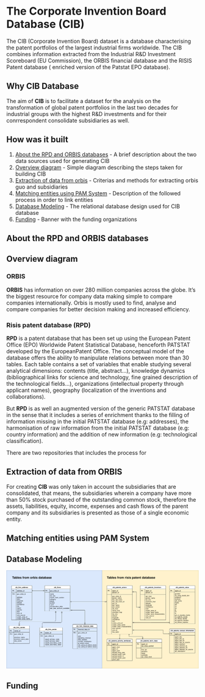 # The Corporate Invention Board Database (CIB)

The CIB (Corporate Invention Board) dataset is a database characterising the patent portfolios of the largest industrial firms worldwide. The CIB combines information extracted from the Industrial R&D Investment Scoreboard (EU Commission), the ORBIS financial database and the RISIS Patent database ( enriched version of the Patstat EPO database).

## Why CIB Database

The aim of **CIB** is to facilitate a dataset for the analysis on the transformation of global patent portfolios in the last two decades for industrial groups with the highest R&D investments and for their conrrespondent consolidate subsidiaries as well.

## How was it built

1. [About the RPD and ORBIS databases](#about-rpd-database) - A brief description about the two data sources used for generating CIB 
2. [Overview diagram](#overview-diagram) - Simple diagram describing the steps taken for building CIB
3. [Extraction of data from orbis](#extraction-of-orbis-data) - Criterias and methods for extracting orbis guo and subsidiaries
4. [Matching entities using PAM System](#matching-entities-using-pam-system) - Description of the followed process in order to link entities
5. [Database Modeling](#database-modeling) - The relational database design used for CIB database
6. [Funding](#funding) - Banner with the funding organizations

## About the RPD and ORBIS databases

## Overview diagram

### ORBIS 

**ORBIS** has information on over 280 million companies across the globe. It’s the biggest resource for company data making simple to compare companies internationally. Orbis is mostly used to find, analyse and compare companies for better decision making and increased efficiency.

### Risis patent database (RPD)

**RPD** is a patent database that has been set up using the European Patent Office (EPO) Worldwide Patent Statistical Database, henceforth PATSTAT developed by the EuropeanPatent Office. The conceptual model of the database offers the ability to manipulate relations between more than 30 tables. Each table contains a set of variables that enable studying several analytical dimensions: contents (title, abstract...), knowledge dynamics (bibliographical links for science and technology, fine grained description of the technological fields...), organizations (intellectual property through applicant names), geography (localization of the inventions and collaborations).

But **RPD** is as well an augmented version of the generic PATSTAT database in the sense that it includes a series of enrichment thanks to the filling of information missing in the initial PATSTAT database (e.g: addresses), the harmonisation of raw information from the initial PATSTAT database (e.g: country information) and the addition of new information (e.g: technological classification).

There are two repositories that includes the process for 

## Extraction of data from ORBIS

For creating **CIB** was only taken in account the subsidiaries that are consolidated, that means, the subsidiaries wherein a company have more than 50% stock purchased of the outstanding common stock, therefore the assets, liabilities, equity, income, expenses and cash flows of the parent company and its subsidiaries is presented as those of a single economic entity.

## Matching entities using PAM System 


## Database Modeling

<p align="center">
<img src="https://raw.githubusercontent.com/cortext/cib-database/master/docs/data%20model%20diagram.png">
</p>

## Funding 
